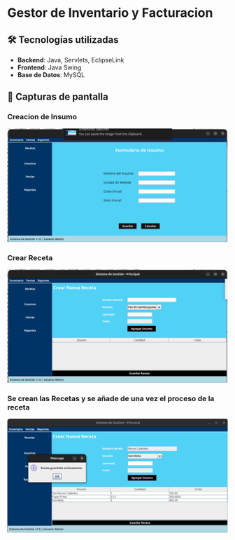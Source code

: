 # Gestor de Inventario y Facturacion


## 🛠 Tecnologías utilizadas

- **Backend**: Java, Servlets, EclipseLink  
- **Frontend**: Java Swing  
- **Base de Datos**: MySQL

## 📸 Capturas de pantalla

### Creacion de Insumo
![Insumo](./Imagenes/crearInsumo.png)

### Crear Receta 
![Recetas](./Imagenes/crearReceta.png)

### Se crean las Recetas y se añade de una vez el proceso de la receta

![Recetas](./Imagenes/receta2.png)
